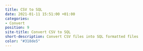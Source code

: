 ```yaml
---
title: CSV to SQL
date: 2021-01-11 15:51:00 +01:00
categories:
- Convert
position: 9
site-title: Convert CSV to SQL
short-description: Convert CSV files into SQL formatted files
color: "#318de5"
---
```





